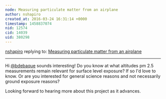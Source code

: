 ```yaml
---
node: Measuring particulate matter from an airplane
author: nshapiro
created_at: 2016-03-24 16:31:14 +0000
timestamp: 1458837074
nid: 12574
cid: 14039
uid: 380298
---
```




[nshapiro](../profile/nshapiro) replying to: [Measuring particulate matter from an airplane](../notes/bdebaque/01-10-2016/measuring-particulate-matter-from-an-airplane)

----
Hi [@bdebaque](/profile/bdebaque) sounds interesting! Do you know at what altitudes pm 2.5 measurements remain relevant for surface level exposure?  If so I'd love to know. Or are you interested for general science reasons and not necessarily ground exposure reasons? 

Looking forward to hearing more about this project as it advances.  